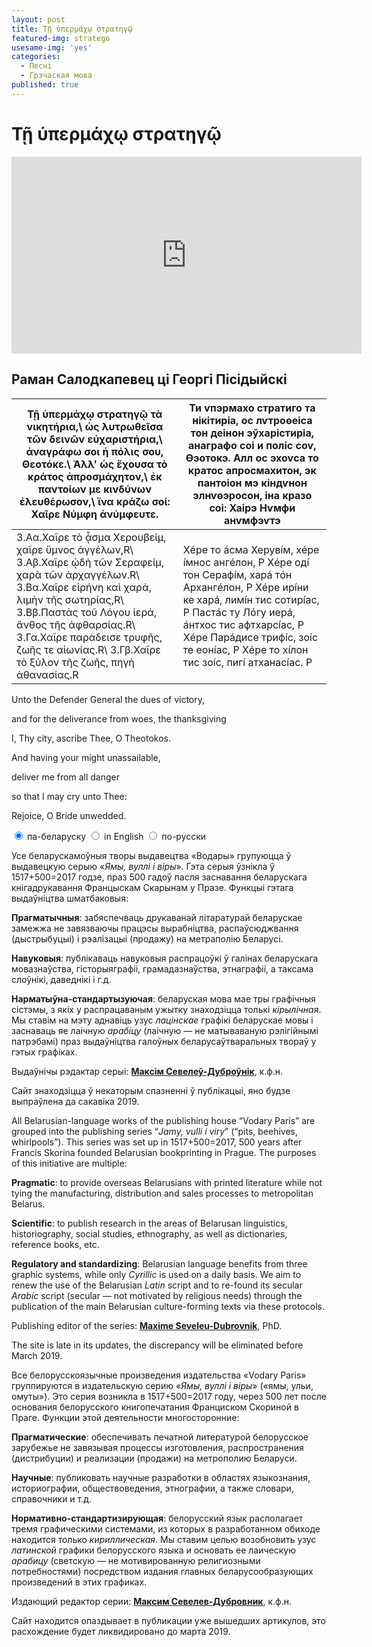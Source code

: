 ```yaml
---
layout: post
title: Τῇ ὑπερμάχῳ στρατηγῷ
featured-img: stratego
usesame-img: 'yes'
categories:
  - Песні
  - Грэчаская мова
published: true
---
```


# Τῇ ὑπερμάχῳ στρατηγῷ


<iframe width="560" height="315" src="https://www.youtube.com/embed/c7mMAcQgzg4" frameborder="0" allow="accelerometer; autoplay; encrypted-media; gyroscope; picture-in-picture" allowfullscreen></iframe>

## Раман Салодкапевец ці Георгі Пісідыйскі


| Τῇ ὑπερμάχῳ στρατηγῷ τὰ             νικητήρια,\                         ὡς λυτρωθεῖσα τῶν δεινῶν            εὐχαριστήρια,\                      ἀναγράφω σοι ἡ πόλις σου,           Θεοτόκε.\                           Ἀλλ\' ὡς ἔχουσα τὸ κράτος           ἀπροσμάχητον,\                      ἐκ παντοίων με κινδύνων             ἐλευθέρωσον,\                       ἵνα κράζω σοί: Χαῖρε Νύμφη          ἀνύμφευτε.                                                                                                                                    | Ти ѵпэрмахо стратиго та             нікітиріа,                                                              ос лѵтроѳеіса тон деінон            эўхарістиріа,                                                           анаграфо соі и поліс соѵ,           Ѳэотокэ.                                                                Алл ос эхоѵса то кратос             апросмахитон,                                                           эк пантоіон мэ кіндѵнон             элнѵѳэросон,                                                            іна кразо соі: Хаірэ Нѵмфи          анѵмфэѵтэ |
|-----------------------------------------------------------------------------------------------------------------------------------------------------------------------------------------------------------------------------------------------------------------------------------------------------------------------------------------------------------------------------------------------------------------------------------------------------------------------------------------------------------------------------------------------------------|-----------------------------------------------------------------------------------------------------------------------------------------------------------------------------------------------------------------------------------------------------------------------------------------------------------------------------------------------------------------------------------------------------------------------------------------------------------------------------------------------------------------------------------------------------------------------------------------------------------|
| 3.Aα.Χαῖρε τὸ ᾆσμα      Χερουβείμ, χαῖρε        ὕμνος ἀγγέλων,R\        3.Aβ.Χαῖρε ᾠδὴ τῶν      Σεραφείμ, χαρὰ τῶν      ἀρχαγγέλων.R\           3.Bα.Χαῖρε εἰρήνη καὶ   χαρά, λιμὴν τῆς         σωτηρίας,R\             3.Bβ.Παστὰς τοῦ Λόγου   ἱερά, ἄνθος τῆς         ἀφθαρσίας.R\            3.Γα.Χαῖρε παράδεισε    τρυφῆς, ζωῆς τε         αἰωνίας.R\              3.Γβ.Χαῖρε τὸ ξύλον     τῆς ζωῆς, πηγὴ          ἀθανασίας.R                                                                                                                       | Хéре то áсма           Херувíм, хéре íмнос     ангéлон, Р Хéре одí     тон Серафíм, харá тóн   Архангéлон, Р Хéре      ирíни ке харá, лимíн    тис сотирíас, Р         Пастáс ту Лóгу иерá,    áнтхос тис              афтхарсíас, Р Хéре      Парáдисе трифíс, зоíс   те еонíас, Р Хéре то    xíлон тис зоíс, пигí    атханасíас. Р                                                                                                                                                                                                                                                                      |



Unto the Defender General the dues of victory,

and for the deliverance from woes, the thanksgiving

I, Thy city, ascribe Thee, O Theotokos.

And having your might unassailable,

deliver me from all danger

so that I may cry unto Thee:

Rejoice, O Bride unwedded.



<div class="tabset">
  <!-- Tab 1 -->
  <input type="radio" name="tabset" id="tab1" aria-controls="bel" checked>
  <label for="tab1">па-беларуску</label>
  <!-- Tab 2 -->
  <input type="radio" name="tabset" id="tab2" aria-controls="en">
  <label for="tab2">in English</label>
  <!-- Tab 3 -->
  <input type="radio" name="tabset" id="tab3" aria-controls="rus">
  <label for="tab3">по-русски</label>
  
  <div class="tab-panels">
    <section id="bel" class="tab-panel">
      <p>Усе беларускамоўныя творы выдавецтва &laquo;Водары&raquo; групуюцца ў выдавецкую серыю &laquo;<em>Ямы, вуллі і віры</em>&raquo;. Гэта серыя ўзнікла ў 1517+500=2017 годзе, праз 500 гадоў пасля заснавання беларускага кнігадрукавання Францыскам Скарынам у Празе. Функцыі гэтага выдаўніцтва шматбаковыя:</p>
<p><strong>Прагматычныя</strong>: забяспечваць друкаванай літаратурай беларускае замежжа не завязваючы працэсы вырабніцтва, распаўсюджвання (дыстрыбуцыі) і рэалізацыі (продажу) на метраполію Беларусі.</p>
<p><strong>Навуковыя</strong>: публікаваць навуковыя распрацоўкі ў галінах беларускага мовазнаўства, гісторыяграфіі, грамадазнаўства, этнаграфіі, а таксама слоўнікі, даведнікі і г.д.</p>
<p><strong>Нарматы</strong><strong>ў</strong><strong>на-стандартызуючая</strong>: беларуская мова мае тры графічныя сістэмы, з якіх у распрацаваным ужытку знаходзіцца толькі <em>кірылічная</em>. Мы ставім на мэту аднавіць узус <em>лацінскае</em> графікі беларускае мовы і заснаваць яе лаічную <em>арабіцу</em> (лаічную &mdash; не матываваную рэлігійнымі патрэбамі) праз выдаўніцтва галоўных беларусаўтваральных твораў у гэтых графіках.</p>
<p>Выдаўнічы рэдактар серыі: <strong><a href="https://seveleu.com" target="_blank">Максім Севелеў-Дуброўнік</a></strong>, к.ф.н.</p>
<p>Сайт знаходзіцца ў некаторым спазненні ў публікацыі, яно будзе выпраўлена да сакавіка 2019.</p>
    </section>
      <section id="en" class="tab-panel">
      <p>All Belarusian-language works of the publishing house &ldquo;Vodary Paris&rdquo; are grouped into the publishing series &ldquo;<em>Jamy, vulli i viry</em>&rdquo; (&ldquo;pits, beehives, whirlpools&rdquo;). This series was set up in 1517+500=2017, 500 years after Francis Skorina founded Belarusian bookprinting in Prague. The purposes of this initiative are multiple:</p>
<p><strong>Pragmatic</strong>: to provide overseas Belarusians with printed literature while not tying the manufacturing, distribution and sales processes to metropolitan Belarus.</p>
<p><strong>Scientific</strong>: to publish research in the areas of Belarusan linguistics, historiography, social studies, ethnography, as well as dictionaries, reference books, etc.</p>
<p><strong>Regulatory and standardizing</strong>: Belarusian language benefits from three graphic systems, while only <em>Cyrillic</em> is used on a daily basis. We aim to renew the use of the Belarusian <em>Latin</em> script and to re-found its secular <em>Arabic</em> script (secular &mdash; not motivated by religious needs) through the publication of the main Belarusian culture-forming texts via these protocols.</p>
<p>Publishing editor of the series: <strong><a href="https://seveleu.com" target="_blank">Maxime Seveleu-Dubrovnik</a></strong>, PhD.</p>
<p>The site is late in its updates, the discrepancy will be eliminated before March 2019.</p>
  </section>
    <section id="rus" class="tab-panel">
      <p>Все белорусскоязычные произведения издательства &laquo;Vodary Paris&raquo; группируются в издательскую серию &laquo;<em>Ямы, вуллі і віры</em>&raquo; (&laquo;ямы, ульи, омуты&raquo;). Это серия возникла в 1517+500=2017 году, через 500 лет после основания белорусского книгопечатания Франциском Скориной в Праге. Функции этой деятельности многосторонние:</p>
<p><strong>Прагматические</strong>: обеспечивать печатной литературой белорусское зарубежье не завязывая процессы изготовления, распространения (дистрибуции) и реализации (продажи) на метрополию Беларуси.</p>
<p><strong>Научные</strong>: публиковать научные разработки в областях языкознания, историографии, обществоведения, этнографии, а также словари, справочники и т.д.</p>
<p><strong>Нормативно-стандартизирующая</strong>: белорусский язык располагает тремя графическими системами, из которых в разработанном обиходе находится только <em>кириллическая</em>. Мы ставим целью возобновить узус <em>латинской</em> графики белорусского языка и основать ее лаическую <em>арабицу</em> (светскую &mdash; не мотивированную религиозными потребностями) посредством издания главных беларусообразующих произведений в этих графиках.</p>
<p>Издающий редактор серии: <strong><a href="https://seveleu.com" target="_blank">Максим Севелев-Дубровник</a></strong>, к.ф.н.</p>
<p>Сайт находится опаздывает в публикации уже вышедших артикулов, это расхождение будет ликвидировано до марта 2019.</p>
    </section>
  </div>
  
</div>
